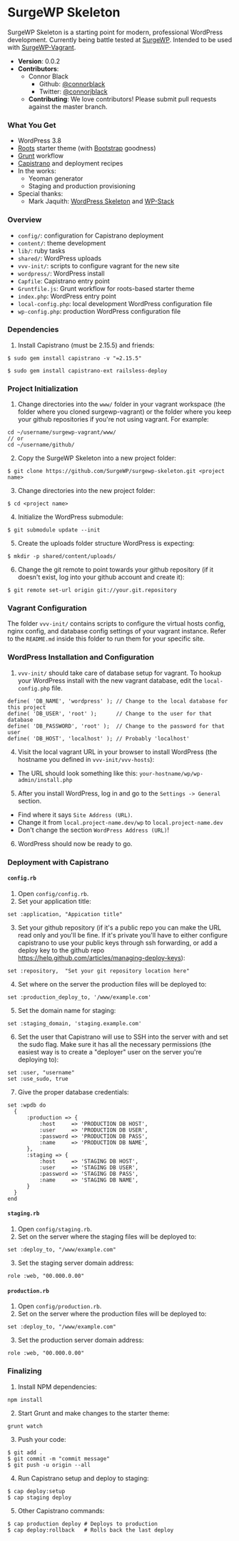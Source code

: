 # SurgeWP Skeleton
SurgeWP Skeleton is a starting point for modern, professional WordPress development. Currently being battle tested at [SurgeWP](http://www.surgewp.com/). Intended to be used with [SurgeWP-Vagrant](https://github.com/SurgeWP/surgewp-vagrant).

  * **Version**: 0.0.2
  * **Contributors**:
    * Connor Black 
      * Github: [@connorblack](http://github.com/connorblack)
      * Twitter: [@connorjblack](https://twitter.com/connorjblack)
    * **Contributing**: We love contributors! Please submit pull requests against the master branch.

### What You Get

  * WordPress 3.8
  * [Roots](http://roots.io/) starter theme (with [Bootstrap](http://getbootstrap.com/) goodness)
  * [Grunt](http://gruntjs.com/) workflow
  * [Capistrano](http://www.capistranorb.com/) and deployment recipes
  * In the works:
    * Yeoman generator
    * Staging and production provisioning
  * Special thanks:
    * Mark Jaquith: [WordPress Skeleton](https://github.com/markjaquith/WordPress-Skeleton) and [WP-Stack](https://github.com/markjaquith/WP-Stack)

### Overview
  
  * `config/`: configuration for Capistrano deployment 
  * `content/`: theme development
  * `lib/`: ruby tasks
  * `shared/`: WordPress uploads
  * `vvv-init/`: scripts to configure vagrant for the new site
  * `wordpress/`: WordPress install
  * `Capfile`: Capistrano entry point
  * `Gruntfile.js`: Grunt workflow for roots-based starter theme
  * `index.php`: WordPress entry point
  * `local-config.php`: local development WordPress configuration file
  * `wp-config.php`: production WordPress configuration file

### Dependencies

1. Install Capistrano (must be 2.15.5) and friends: 
  
  ```
  $ sudo gem install capistrano -v "=2.15.5"
  ```

  ```
  $ sudo gem install capistrano-ext railsless-deploy
  ```

### Project Initialization

1. Change directories into the `www/` folder in your vagrant workspace (the folder where you cloned surgewp-vagrant) or the folder where you keep your github repositories if you're not using vagrant. For example:

  ```
  cd ~/username/surgewp-vagrant/www/
  // or 
  cd ~/username/github/
  ```
2. Copy the SurgeWP Skeleton into a new project folder:

  ```
  $ git clone https://github.com/SurgeWP/surgewp-skeleton.git <project name>
  ```
3. Change directories into the new project folder:

  ```
  $ cd <project name>
  ```  
4. Initialize the WordPress submodule:

  ```
  $ git submodule update --init
  ```
5. Create the uploads folder structure WordPress is expecting:

  ```
  $ mkdir -p shared/content/uploads/
  ```
6. Change the git remote to point towards your github repository (if it doesn't exist, log into your github account and create it):

  ```
  $ git remote set-url origin git://your.git.repository
  ```

### Vagrant Configuration

The folder `vvv-init/` contains scripts to configure the virtual hosts config, nginx config, and database config settings of your vagrant instance. Refer to the `README.md` inside this folder to run them for your specific site. 

### WordPress Installation and Configuration

1. `vvv-init/` should take care of database setup for vagrant. To hookup your WordPress install with the new vagrant database, edit the `local-config.php` file.

  ```
  define( 'DB_NAME', 'wordpress' ); // Change to the local database for this project
  define( 'DB_USER', 'root' ); 	    // Change to the user for that database
  define( 'DB_PASSWORD', 'root' ); 	// Change to the password for that user
  define( 'DB_HOST', 'localhost' ); // Probably 'localhost'
  ```
4. Visit the local vagrant URL in your browser to install WordPress (the hostname you defined in `vvv-init/vvv-hosts`):
  * The URL should look something like this: `your-hostname/wp/wp-admin/install.php`
5. After you install WordPress, log in and go to the `Settings -> General` section.
  * Find where it says `Site Address (URL)`.
  * Change it from `local.project-name.dev/wp` to `local.project-name.dev`
  * Don't change the section `WordPress Address (URL)`!
6. WordPress should now be ready to go.

### Deployment with Capistrano
#### `config.rb`

1. Open `config/config.rb`.
2. Set your application title:

  ```
  set :application, "Appication title"
  ```
3. Set your github repository (if it's a public repo you can make the URL read only and you'll be fine. If it's private you'll have to either configure capistrano to use your public keys through ssh forwarding, or add a deploy key to the github repo https://help.github.com/articles/managing-deploy-keys):

  ```
  set :repository,  "Set your git repository location here"
  ```
4. Set where on the server the production files will be deployed to:
  
  ```
  set :production_deploy_to, '/www/example.com'
  ```
5. Set the domain name for staging:

  ```
  set :staging_domain, 'staging.example.com'
  ```
6. Set the user that Capistrano will use to SSH into the server with and set the sudo flag. Make sure it has all the necessary permissions (the easiest way is to create a "deployer" user on the server you're deploying to):

  ```
  set :user, "username"
  set :use_sudo, true
  ```
7. Give the proper database credentials:

  ```
  set :wpdb do
  	{
  		:production => {
  			:host     => 'PRODUCTION DB HOST',
  			:user     => 'PRODUCTION DB USER',
  			:password => 'PRODUCTION DB PASS',
  			:name     => 'PRODUCTION DB NAME',
  		},
  		:staging => {
  			:host     => 'STAGING DB HOST',
  			:user     => 'STAGING DB USER',
  			:password => 'STAGING DB PASS',
  			:name     => 'STAGING DB NAME',
  		}
  	}
  end
  ```
  
#### `staging.rb`
1. Open `config/staging.rb`.
2. Set on the server where the staging files will be deployed to:

  ```
  set :deploy_to, "/www/example.com"
  ```
3. Set the staging server domain address:

  ```
  role :web, "00.000.0.00"
  ```
  
#### `production.rb`
1. Open `config/production.rb`.
2. Set on the server where the production files will be deployed to:

  ```
  set :deploy_to, "/www/example.com"
  ```
3. Set the production server domain address:

  ```
  role :web, "00.000.0.00"
  ```

### Finalizing

1. Install NPM dependencies:

  ```
  npm install
  ```
2. Start Grunt and make changes to the starter theme:
  
  ```
  grunt watch
  ```
3. Push your code:
  
  ```
  $ git add .
  $ git commit -m "commit message"
  $ git push -u origin --all
  ```
4. Run Capistrano setup and deploy to staging:
  
  ```
  $ cap deploy:setup
  $ cap staging deploy
  ```
5. Other Capistrano commands:
  
  ```
  $ cap production deploy # Deploys to production
  $ cap deploy:rollback   # Rolls back the last deploy
  ```
  
